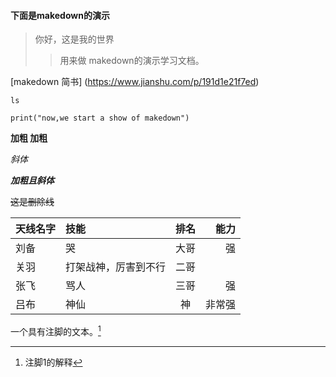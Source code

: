 #### 下面是makedown的演示
> 你好，这是我的世界
>> 用来做 makedown的演示学习文档。 

[makedown 简书] (https://www.jianshu.com/p/191d1e21f7ed)

`ls `
```
print("now,we start a show of makedown")
```
**加粗 加粗**

*斜体*

***加粗且斜体***

~~这是删除线~~

天线名字|技能|排名|能力
---|:--|:---:|----:
刘备| 哭|大哥|强
关羽|打架战神，厉害到不行|二哥
张飞|骂人|三哥|强
吕布|神仙|神|非常强|



一个具有注脚的文本。[^1]

[^1]: 注脚1的解释